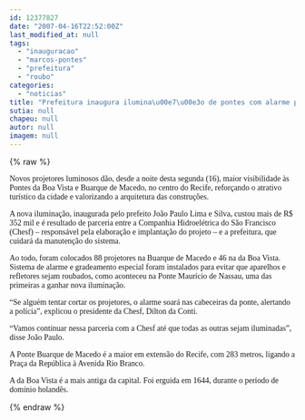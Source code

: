 ```yaml
---
id: 12377827
date: "2007-04-16T22:52:00Z"
last_modified_at: null
tags:
  - "inauguracao"
  - "marcos-pontes"
  - "prefeitura"
  - "roubo"
categories:
  - "noticias"
title: "Prefeitura inaugura ilumina\u00e7\u00e3o de pontes com alarme para evitar o roubo de refletores"
sutia: null
chapeu: null
autor: null
imagem: null
---
```

{% raw %}
<p><P><FONT face=Verdana>Novos projetores luminosos dão, desde a noite </FONT><FONT face=Verdana>desta segunda (16), maior visibilidade às </FONT><FONT face=Verdana>Pontes da Boa Vista e Buarque de Macedo, no c</FONT><FONT face=Verdana>entro do Recife, reforçando o atrativo </FONT><FONT face=Verdana>turístico da cidade e valorizando a a</FONT><FONT face=Verdana>rquitetura das construções. </FONT></P></p>
<p><P><FONT face=Verdana>A nova iluminação, inaugurada pelo prefeito </FONT><FONT face=Verdana>João Paulo Lima e Silva, custou mais de R$ </FONT><FONT face=Verdana>352 mil e é resultado de parceria&nbsp;entre a </FONT><FONT face=Verdana>Companhia Hidroelétrica do São Francisco </FONT><FONT face=Verdana>(Chesf) – responsável pela elaboração e implantação </FONT><FONT face=Verdana>do projeto – e a prefeitura, que </FONT><FONT face=Verdana>cuidará da manutenção do sistema.</FONT></P></p>
<p><P><FONT face=Verdana>Ao todo, foram&nbsp;colocados 88 projetores na </FONT><FONT face=Verdana>Buarque de Macedo e 46 na da Boa Vista. </FONT><FONT face=Verdana>Sistema de alarme e gradeamento especial </FONT><FONT face=Verdana>foram instalados para evitar que aparelhos e </FONT><FONT face=Verdana>refletores sejam roubados, como aconteceu na </FONT><FONT face=Verdana>Ponte Maurício de Nassau, uma das primeiras a </FONT><FONT face=Verdana>ganhar nova iluminação. </FONT></P></p>
<p><P><FONT face=Verdana>“Se alguém&nbsp;tentar cortar os projetores, o alarme </FONT><FONT face=Verdana>soará nas cabeceiras da ponte, alertando a </FONT><FONT face=Verdana>polícia”,&nbsp;explicou o presidente da Chesf, Dilton </FONT><FONT face=Verdana>da Conti. </FONT></P></p>
<p><P><FONT face=Verdana>“Vamos continuar nessa parceria com a Chesf </FONT><FONT face=Verdana>até que todas as outras sejam iluminadas”, disse João Paulo.&nbsp;</FONT></P></p>
<p><P><FONT face=Verdana>A Ponte Buarque de Macedo é a maior em </FONT><FONT face=Verdana>extensão do Recife, com 283 metros, ligando a Praça da República à Avenida Rio Branco. </FONT></P></p>
<p><P><FONT face=Verdana>A da Boa </FONT><FONT face=Verdana>Vista é a mais antiga da capital. Foi erguida </FONT><FONT face=Verdana>em 1644, durante o período de domínio </FONT><FONT face=Verdana>holandês. </FONT></P> </p>
{% endraw %}